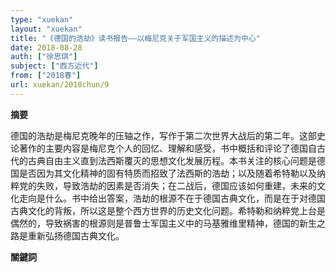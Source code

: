 ```yaml
---
type: "xuekan"
layout: "xuekan"
title: "《德国的浩劫》读书报告——以梅尼克关于军国主义的描述为中心"
date: 2018-08-28
auth: ["徐思琪"]
subject: ["西方近代"]
from: ["2018春"]
url: xuekan/2018chun/9
---
```


**摘要**    

<v>德国的浩劫</v>是梅尼克晚年的压轴之作，写作于第二次世界大战后的第二年。这部史论著作的主要内容是梅尼克个人的回忆、理解和感受，书中概括和评论了德国自古代的古典自由主义直到法西斯覆灭的思想文化发展历程。本书关注的核心问题是德国是否因为其文化精神的固有特质而招致了法西斯的浩劫；以及随着希特勒以及纳粹党的失败，导致浩劫的因素是否消失；在二战后，德国应该如何重建，未来的文化走向是什么。书中给出答案，浩劫的根源不在于德国古典文化，而是在于对德国古典文化的背叛，所以这是整个西方世界的历史文化问题。希特勒和纳粹党上台是偶然的，导致祸害的根源则是普鲁士军国主义中的马基雅维里精神，德国的新生之路是重新弘扬德国古典文化。

**關鍵詞**
